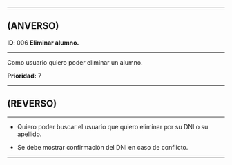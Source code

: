 ------------------
## (ANVERSO)
**ID**: 006 **Eliminar alumno.**

----------------------------
Como usuario quiero poder eliminar un alumno.


**Prioridad:** 7

-----------------------
## (REVERSO)
------------------------
* Quiero poder buscar el usuario que quiero eliminar por su DNI o su apellido.

* Se debe mostrar confirmación del DNI en caso de conflicto.

----------------------
